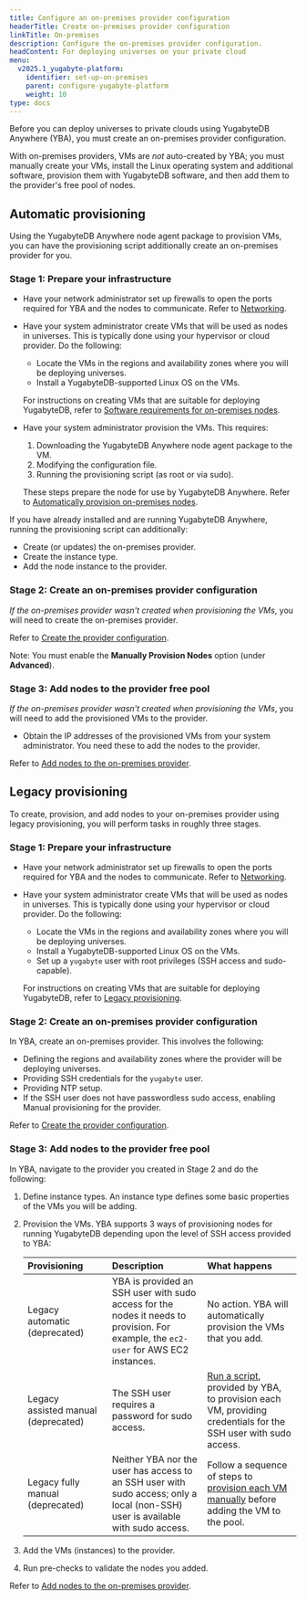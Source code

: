 ```yaml
---
title: Configure an on-premises provider configuration
headerTitle: Create on-premises provider configuration
linkTitle: On-premises
description: Configure the on-premises provider configuration.
headContent: For deploying universes on your private cloud
menu:
  v2025.1_yugabyte-platform:
    identifier: set-up-on-premises
    parent: configure-yugabyte-platform
    weight: 10
type: docs
---
```


Before you can deploy universes to private clouds using YugabyteDB Anywhere (YBA), you must create an on-premises provider configuration.

With on-premises providers, VMs are _not_ auto-created by YBA; you must manually create your VMs, install the Linux operating system and additional software, provision them with YugabyteDB software, and then add them to the provider's free pool of nodes.

## Automatic provisioning

Using the YugabyteDB Anywhere node agent package to provision VMs, you can have the provisioning script additionally create an on-premises provider for you.

### Stage 1: Prepare your infrastructure

- Have your network administrator set up firewalls to open the ports required for YBA and the nodes to communicate. Refer to [Networking](../../prepare/networking/).
- Have your system administrator create VMs that will be used as nodes in universes. This is typically done using your hypervisor or cloud provider. Do the following:
  - Locate the VMs in the regions and availability zones where you will be deploying universes.
  - Install a YugabyteDB-supported Linux OS on the VMs.

  For instructions on creating VMs that are suitable for deploying YugabyteDB, refer to [Software requirements for on-premises nodes](../../prepare/server-nodes-software/).

- Have your system administrator provision the VMs. This requires:

    1. Downloading the YugabyteDB Anywhere node agent package to the VM.
    1. Modifying the configuration file.
    1. Running the provisioning script (as root or via sudo).

    These steps prepare the node for use by YugabyteDB Anywhere. Refer to [Automatically provision on-premises nodes](../../prepare/server-nodes-software/software-on-prem/).

If you have already installed and are running YugabyteDB Anywhere, running the provisioning script can additionally:

- Create (or updates) the on-premises provider.
- Create the instance type.
- Add the node instance to the provider.

### Stage 2: Create an on-premises provider configuration

_If the on-premises provider wasn't created when provisioning the VMs_, you will need to create the on-premises provider.

Refer to [Create the provider configuration](../on-premises-provider/).

Note: You must enable the **Manually Provision Nodes** option (under **Advanced**).

### Stage 3: Add nodes to the provider free pool

_If the on-premises provider wasn't created when provisioning the VMs_, you will need to add the provisioned VMs to the provider.

- Obtain the IP addresses of the provisioned VMs from your system administrator. You need these to add the nodes to the provider.

Refer to [Add nodes to the on-premises provider](../on-premises-nodes/).

## Legacy provisioning

To create, provision, and add nodes to your on-premises provider using legacy provisioning, you will perform tasks in roughly three stages.

<!--![Create on-premises provider](/images/yb-platform/config/yba-onprem-config-flow.png)-->

### Stage 1: Prepare your infrastructure

- Have your network administrator set up firewalls to open the ports required for YBA and the nodes to communicate. Refer to [Networking](../../prepare/networking/).
- Have your system administrator create VMs that will be used as nodes in universes. This is typically done using your hypervisor or cloud provider. Do the following:
  - Locate the VMs in the regions and availability zones where you will be deploying universes.
  - Install a YugabyteDB-supported Linux OS on the VMs.
  - Set up a `yugabyte` user with root privileges (SSH access and sudo-capable).

  For instructions on creating VMs that are suitable for deploying YugabyteDB, refer to [Legacy provisioning](../../prepare/server-nodes-software/software-on-prem-legacy/).

### Stage 2: Create an on-premises provider configuration

In YBA, create an on-premises provider. This involves the following:

- Defining the regions and availability zones where the provider will be deploying universes.
- Providing SSH credentials for the `yugabyte` user.
- Providing NTP setup.
- If the SSH user does not have passwordless sudo access, enabling Manual provisioning for the provider.

Refer to [Create the provider configuration](../on-premises-provider/).

### Stage 3: Add nodes to the provider free pool

In YBA, navigate to the provider you created in Stage 2 and do the following:

1. Define instance types. An instance type defines some basic properties of the VMs you will be adding.
1. Provision the VMs. YBA supports 3 ways of provisioning nodes for running YugabyteDB depending upon the level of SSH access provided to YBA:

    | Provisioning | Description | What happens |
    | :--- | :--- | :--- |
    | Legacy automatic (deprecated) | YBA is provided an SSH user with sudo access for the nodes it needs to provision. For example, the `ec2-user` for AWS EC2 instances. | No action. YBA will automatically provision the VMs that you add. |
    | Legacy assisted&nbsp;manual (deprecated) | The SSH user requires a password for sudo access. | [Run a script](../on-premises-script/), provided by YBA, to provision each VM, providing credentials for the SSH user with sudo access. |
    | Legacy fully manual (deprecated) | Neither YBA nor the user has access to an SSH user with sudo access; only a local (non-SSH) user is available with sudo access. | Follow a sequence of steps to [provision each VM manually](../../prepare/server-nodes-software/software-on-prem-manual/) before adding the VM to the pool. |

1. Add the VMs (instances) to the provider.

1. Run pre-checks to validate the nodes you added.

Refer to [Add nodes to the on-premises provider](../on-premises-nodes/).

